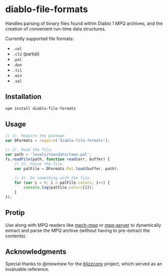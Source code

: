 diablo-file-formats
==================
Handles parsing of binary files found within Diablo 1 MPQ archives, and the creation of convenient run-time data structures.

Currently supported file formats:
 * ```.cel```
 * ```.cl2``` (partial)
 * ```.pal```
 * ```.dun```
 * ```.til```
 * ```.min```
 * ```.sol```

## Installation
``` bash
npm install diablo-file-formats
```

## Usage
```javascript
// 1). Require the package.
var DFormats = require('diablo-file-formats');

// 2). Read the file.
var path = 'levels/towndata/town.pal';
fs.readFile(path, function read(err, buffer) {
    // 3). Parse the file.
    var palFile = DFormats.Pal.load(buffer, path);
    
    // 4). Do something with the file.
    for (var i = 0; i < palFile.colors; i++) {
        console.log(palFile.colors[i]);
    }
});

```

## Protip
Use along with MPQ readers like [mech-mpq](https://www.npmjs.org/package/mech-mpq) or [mpq-server](https://www.npmjs.org/package/mpq-server) to dynamically extract and parse the MPQ archive (without having to pre-extract the contents).

## Acknowledgments
Special thanks to @mewmew for the [blizzconv](https://github.com/mewrnd/blizzconv) project, which served as an invaluable reference.
